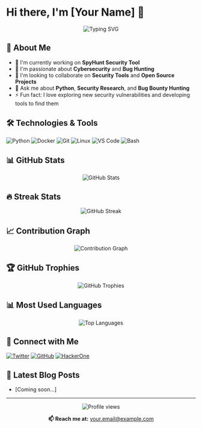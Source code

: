 # Hi there, I'm [Your Name] 👋

<div align="center">
  <img src="https://readme-typing-svg.herokuapp.com?font=Fira+Code&pause=1000&color=F7F7F7&center=true&vCenter=true&width=435&lines=Security+Researcher;Bug+Hunter;Python+Developer;Open+Source+Contributor" alt="Typing SVG" />
</div>

## 🚀 About Me

- 🔭 I'm currently working on **SpyHunt Security Tool**
- 🌱 I'm passionate about **Cybersecurity** and **Bug Hunting**
- 👯 I'm looking to collaborate on **Security Tools** and **Open Source Projects**
- 💬 Ask me about **Python**, **Security Research**, and **Bug Bounty Hunting**
- ⚡ Fun fact: I love exploring new security vulnerabilities and developing tools to find them

## 🛠️ Technologies & Tools

![Python](https://img.shields.io/badge/-Python-3776AB?style=flat-square&logo=Python&logoColor=white)
![Docker](https://img.shields.io/badge/-Docker-2496ED?style=flat-square&logo=docker&logoColor=white)
![Git](https://img.shields.io/badge/-Git-F05032?style=flat-square&logo=git&logoColor=white)
![Linux](https://img.shields.io/badge/-Linux-FCC624?style=flat-square&logo=linux&logoColor=black)
![VS Code](https://img.shields.io/badge/-VS%20Code-007ACC?style=flat-square&logo=visual-studio-code&logoColor=white)
![Bash](https://img.shields.io/badge/-Bash-4EAA25?style=flat-square&logo=gnu-bash&logoColor=white)

## 📊 GitHub Stats

<div align="center">
  <img src="https://github-readme-stats.vercel.app/api?username=gotr00t0day&show_icons=true&theme=radical" alt="GitHub Stats" />
</div>

## 🔥 Streak Stats

<div align="center">
  <img src="https://github-readme-streak-stats.herokuapp.com/?user=gotr00t0day&theme=radical" alt="GitHub Streak" />
</div>

## 📈 Contribution Graph

<div align="center">
  <img src="https://activity-graph.herokuapp.com/graph?username=gotr00t0day&theme=radical" alt="Contribution Graph" />
</div>

## 🏆 GitHub Trophies

<div align="center">
  <img src="https://github-profile-trophy.vercel.app/?username=gotr00t0day&theme=radical&no-frame=false&no-bg=true&margin-w=4" alt="GitHub Trophies" />
</div>

## 📊 Most Used Languages

<div align="center">
  <img src="https://github-readme-stats.vercel.app/api/top-langs/?username=gotr00t0day&layout=compact&theme=radical" alt="Top Languages" />
</div>

## 🤝 Connect with Me

[![Twitter](https://img.shields.io/badge/-Twitter-1DA1F2?style=flat-square&logo=Twitter&logoColor=white)](https://twitter.com/@gotr00t0day)
[![GitHub](https://img.shields.io/badge/-GitHub-181717?style=flat-square&logo=GitHub&logoColor=white)](https://github.com/gotr00t0day)
[![HackerOne](https://img.shields.io/badge/-HackerOne-494649?style=flat-square&logo=hackerone&logoColor=white)](https://hackerone.com/c0d3Ninja)

## 📝 Latest Blog Posts

<!-- BLOG-POST-LIST:START -->
- [Coming soon...]
<!-- BLOG-POST-LIST:END -->

---

<div align="center">
  <img src="https://komarev.com/ghpvc/?username=YOUR_GITHUB_USERNAME&label=Profile%20views&color=0e75b6&style=flat" alt="Profile views" />
</div>

<div align="center">
  
  **📫 Reach me at:** your.email@example.com

</div>
